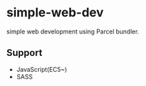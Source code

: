 # simple-web-dev

simple web development using Parcel bundler.

## Support

- JavaScript(EC5~)
- SASS
